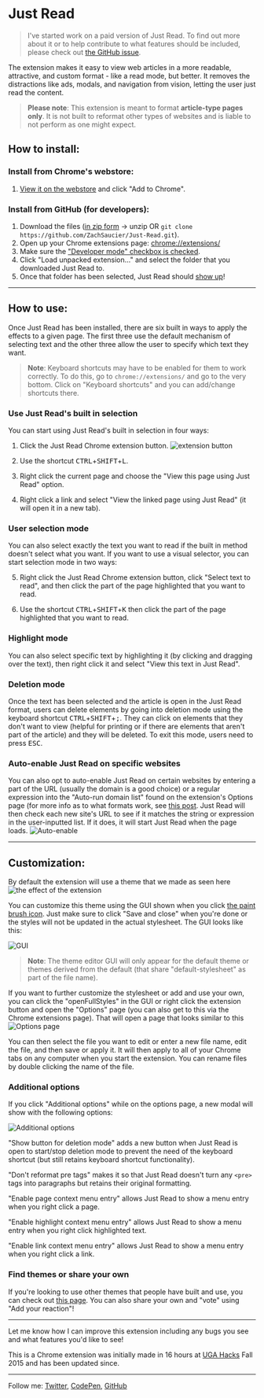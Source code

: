 Just Read
=========

> I've started work on a paid version of Just Read. To find out more about it or to help contribute to what features should be included, please check out [the GitHub issue](https://github.com/ZachSaucier/Just-Read/issues/20).

 The extension makes it easy to view web articles in a more readable, attractive, and custom format - like a read mode, but better. It removes the distractions like ads, modals, and navigation from vision, letting the user just read the content.


> **Please note**: This extension is meant to format **article-type pages only**. It is not built to reformat other types of websites and is liable to not perform as one might expect. 

## How to install:

### Install from Chrome's webstore:
1. [View it on the webstore](https://chrome.google.com/webstore/detail/just-read/dgmanlpmmkibanfdgjocnabmcaclkmod) and click "Add to Chrome".

### Install from GitHub (for developers):

1. Download the files ([in zip form](http://i.imgur.com/4WkK2CA.png) -> unzip OR `git clone https://github.com/ZachSaucier/Just-Read.git`). 
2. Open up your Chrome extensions page: [chrome://extensions/](chrome://extensions/)
3. Make sure the ["Developer mode" checkbox is checked](http://i.imgur.com/7lS7JgW.png). 
4. Click "Load unpacked extension..." and select the folder that you downloaded Just Read to.
5. Once that folder has been selected, Just Read should [show up](http://i.imgur.com/hwnoLZi.png)! 

___

## How to use: 

Once Just Read has been installed, there are six built in ways to apply the effects to a given page. The first three use the default mechanism of selecting text and the other three allow the user to specify which text they want.

> **Note**: Keyboard shortcuts may have to be enabled for them to work correctly. To do this, go to `chrome://extensions/` and go to the very bottom. Click on "Keyboard shortcuts" and you can add/change shortcuts there.

### Use Just Read's built in selection

You can start using Just Read's built in selection in four ways:

1. Click the Just Read Chrome extension button. 
![extension button](http://i.imgur.com/aCOIuVV.png)

2. Use the shortcut <kbd>CTRL</kbd>+<kbd>SHIFT</kbd>+<kbd>L</kbd>.

3. Right click the current page and choose the "View this page using Just Read" option.

4. Right click a link and select "View the linked page using Just Read" (it will open it in a new tab).

### User selection mode

You can also select exactly the text you want to read if the built in method doesn't select what you want. If you want to use a visual selector, you can start selection mode in two ways:

5. Right click the Just Read Chrome extension button, click "Select text to read", and then click the part of the page highlighted that you want to read.

6. Use the shortcut <kbd>CTRL</kbd>+<kbd>SHIFT</kbd>+<kbd>K</kbd> then click the part of the page highlighted that you want to read.

### Highlight mode

You can also select specific text by highlighting it (by clicking and dragging over the text), then right click it and select "View this text in Just Read".

### Deletion mode

Once the text has been selected and the article is open in the Just Read format, users can delete elements by going into deletion mode using the keyboard shortcut <kbd>CTRL</kbd>+<kbd>SHIFT</kbd>+<kbd>;</kbd>. They can click on elements that they don't want to view (helpful for printing or if there are elements that aren't part of the article) and they will be deleted. To exit this mode, users need to press <kbd>ESC</kbd>. 

### Auto-enable Just Read on specific websites

You can also opt to auto-enable Just Read on certain websites by entering a part of the URL (usually the domain is a good choice) or a regular expression into the "Auto-run domain list" found on the extension's Options page (for more info as to what formats work, see [this post](https://github.com/ZachSaucier/Just-Read/issues/15#issuecomment-262255204). Just Read will then check each new site's URL to see if it matches the string or expression in the user-inputted list. If it does, it will start Just Read when the page loads.
![Auto-enable](http://i.imgur.com/CVfW4Zc.png)

___

## Customization:

By default the extension will use a theme that we made as seen here 
![the effect of the extension](http://i.imgur.com/gNEpBfG.png)

You can customize this theme using the GUI shown when you click [the paint brush icon](http://i.imgur.com/XW03mZW.png). Just make sure to click "Save and close" when you're done or the styles will not be updated in the actual stylesheet. The GUI looks like this:

![GUI](http://i.imgur.com/0AJXOFp.png)

> **Note**: The theme editor GUI will only appear for the default theme or themes derived from the default (that share "default-stylesheet" as part of the file name).

If you want to further customize the stylesheet or add and use your own, you can click the "openFullStyles" in the GUI or right click the extension button and open the "Options" page (you can also get to this via the Chrome extensions page). That will open a page that looks similar to this 
![Options page](http://i.imgur.com/xXoUpEr.png)

You can then select the file you want to edit or enter a new file name, edit the file, and then save or apply it. It will then apply to all of your Chrome tabs on any computer when you start the extension. You can rename files by double clicking the name of the file.

### Additional options

If you click "Additional options" while on the options page, a new modal will show with the following options:

![Additional options](http://i.imgur.com/C9Fg7hI.png)

"Show button for deletion mode" adds a new button when Just Read is open to start/stop deletion mode to prevent the need of the keyboard shortcut (but still retains keyboard shortcut functionality).

"Don't reformat pre tags" makes it so that Just Read doesn't turn any `<pre>` tags into paragraphs but retains their original formatting.

"Enable page context menu entry" allows Just Read to show a menu entry when you right click a page.

"Enable highlight context menu entry" allows Just Read to show a menu entry when you right click highlighted text.

"Enable link context menu entry" allows Just Read to show a menu entry when you right click a link.

### Find themes or share your own

If you're looking to use other themes that people have built and use, you can check out [this page](https://github.com/ZachSaucier/Just-Read/issues/4). You can also share your own and "vote" using "Add your reaction"!

___

Let me know how I can improve this extension including any bugs you see and what features you'd like to see!

This is a Chrome extension was initially made in 16 hours at [UGA Hacks](http://ugahacks.herokuapp.com/) Fall 2015 and has been updated since.

___

Follow me: [Twitter](http://www.twitter.com/ZachSaucier), [CodePen](http://codepen.io/Zeaklous), [GitHub](https://github.com/ZachSaucier)
